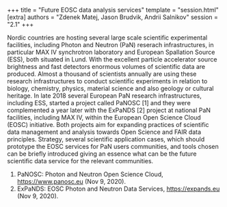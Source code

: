 +++
title = "Future EOSC data analysis services"
template = "session.html"
[extra]
authors = "Zdenek Matej, Jason Brudvik, Andrii Salnikov"
session = "2.1"
+++

Nordic countries are hosting several large scale scientific experimental facilities, including Photon and Neutron (PaN) reserach infrastructures, in particular MAX IV synchrotron laboratory and European Spallation Source (ESS), both situated in Lund. With the excellent particle accelerator source brightness and fast detectors enormous volumes of scientific data are produced. Almost a thousand of scientists annually are using these research infrastructures to conduct scientific experiments in relation to biology, chemistry, physics, material science and also geology or cultural heritage. In late 2018 several European PaN research infrastructures, including ESS, started a project called PaNOSC [1] and they were complemented a year later with the ExPaNDS [2] project at national PaN facilities, including MAX IV, within the European Open Science Cloud (EOSC) initiative. Both projects aim for expanding practices of scientific data management and analysis towards Open Science and FAIR data principles. Strategy, several scientific application cases, which should prototype the EOSC services for PaN users communities, and tools chosen can be briefly introduced giving an essence what can be the future scientific data service for the relevant communities.

1. PaNOSC: Photon and Neutron Open Science Cloud, https://www.panosc.eu (Nov 9, 2020).
2. ExPaNDS: EOSC Photon and Neutron Data Services, https://expands.eu (Nov 9, 2020).
